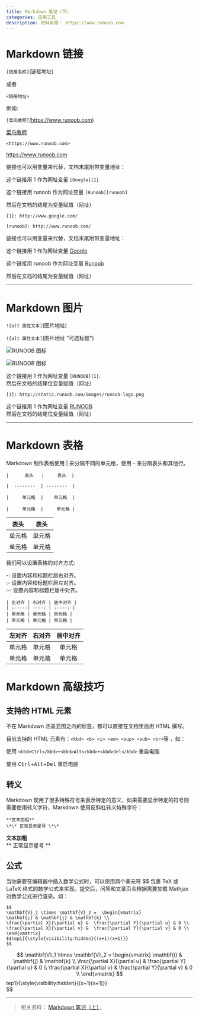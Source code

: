 ```yaml
---
title: Markdown 笔记（下）
categories: 应用工具
description: 资料来源： https://www.runoob.com 
---
```


# Markdown 链接

`[链接名称]`(链接地址)  

或者

`<链接地址>`  

例如:  

`[菜鸟教程]`(https://www.runoob.com)  

[菜鸟教程](https://www.runoob.com)  

`<https://www.runoob.com>`  

<https://www.runoob.com>  


链接也可以用变量来代替，文档末尾附带变量地址：  

这个链接用 1 作为网址变量 `[Google][1]`  

这个链接用 runoob 作为网址变量 `[Runoob][runoob]`  

然后在文档的结尾为变量赋值（网址）  


`[1]: http://www.google.com/ `  

`[runoob]: http://www.runoob.com/`  

链接也可以用变量来代替，文档末尾附带变量地址：  

这个链接用 1 作为网址变量 [Google][1]  

这个链接用 runoob 作为网址变量 [Runoob][runoob]  

然后在文档的结尾为变量赋值（网址）  

[1]: http://www.google.com/  

[runoob]: http://www.runoob.com/  

***

# Markdown 图片

`![alt 属性文本]`(图片地址)  

`![alt 属性文本]`(图片地址 "可选标题")  

![RUNOOB 图标](http://static.runoob.com/images/runoob-logo.png)  

![RUNOOB 图标](http://static.runoob.com/images/runoob-logo.png "RUNOOB")  

这个链接用 1 作为网址变量 `[RUNOOB][1]`.  
然后在文档的结尾位变量赋值（网址）  

`[1]: http://static.runoob.com/images/runoob-logo.png`  


这个链接用 1 作为网址变量 [RUNOOB][2].  
然后在文档的结尾位变量赋值（网址）  

[2]: http://static.runoob.com/images/runoob-logo.png  

***

# Markdown 表格

Markdown 制作表格使用 | 来分隔不同的单元格，使用 - 来分隔表头和其他行。  

`|      表头   |     表头  |`   

`|  --------  | --------  |`  

`|     单元格  |    单元格  |`  

`|     单元格  |     单元格 |`  

|      表头   |     表头  |  
|  --------  | --------  |  
|     单元格  |    单元格  |  
|     单元格  |     单元格 |

我们可以设置表格的对齐方式:  

-: 设置内容和标题栏居右对齐。  
:- 设置内容和标题栏居左对齐。  
:-: 设置内容和标题栏居中对齐。  

`| 左对齐 | 右对齐 | 居中对齐 |`  
`| :-----| ----: | :----: |`  
`| 单元格 | 单元格 | 单元格 |`  
`| 单元格 | 单元格 | 单元格 |`  

| 左对齐 | 右对齐 | 居中对齐 |
| :-----| ----: | :----: |
| 单元格 | 单元格 | 单元格 |
| 单元格 | 单元格 | 单元格 |

# Markdown 高级技巧

## 支持的 HTML 元素

不在 Markdown 涵盖范围之内的标签，都可以直接在文档里面用 HTML 撰写。  

目前支持的 HTML 元素有：`<kbd> <b> <i> <em> <sup> <sub> <br>`等 ，如：  

使用 `<kbd>Ctrl</kbd>+<kbd>Alt</kbd>+<kbd>Del</kbd>` 重启电脑  

使用 <kbd>Ctrl</kbd>+<kbd>Alt</kbd>+<kbd>Del</kbd> 重启电脑  

## 转义

Markdown 使用了很多特殊符号来表示特定的意义，如果需要显示特定的符号则需要使用转义字符，Markdown 使用反斜杠转义特殊字符：  

`**文本加粗**`   
`\*\* 正常显示星号 \*\*`

**文本加粗**   
\*\* 正常显示星号 \*\*

## 公式

当你需要在编辑器中插入数学公式时，可以使用两个美元符 $$ 包裹 TeX 或 LaTeX 格式的数学公式来实现。提交后，问答和文章页会根据需要加载 Mathjax 对数学公式进行渲染。如：

`$$`  
`\mathbf{V}_1 \times \mathbf{V}_2 =  \begin{vmatrix} `  
`\mathbf{i} & \mathbf{j} & \mathbf{k} \\`  
`\frac{\partial X}{\partial u} &  \frac{\partial Y}{\partial u} & 0 \\`  
`\frac{\partial X}{\partial v} &  \frac{\partial Y}{\partial v} & 0 \\`  
`\end{vmatrix}`  
`$$tep1}{\style{visibility:hidden}{(x+1)(x+1)}}`  
`$$`

$$  
\mathbf{V}_1 \times \mathbf{V}_2 =  \begin{vmatrix}   
\mathbf{i} & \mathbf{j} & \mathbf{k} \\  
\frac{\partial X}{\partial u} &  \frac{\partial Y}{\partial u} & 0 \\  
\frac{\partial X}{\partial v} &  \frac{\partial Y}{\partial v} & 0 \\  
\end{vmatrix}  
$$tep1}{\style{visibility:hidden}{(x+1)(x+1)}}  
$$  

***
> 相关资料： [Markdown 笔记（上）](https://lookoutldz.github.io/posts/%E5%BA%94%E7%94%A8%E5%B7%A5%E5%85%B7/Markdown-%E7%AC%94%E8%AE%B0(%E4%B8%8A))